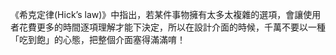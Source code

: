 《希克定律(Hick’s law)》中指出，若某件事物擁有太多太複雜的選項，會讓使用者花費更多的時間逐項理解才能下決定，所以在設計介面的時候，千萬不要以一種「吃到飽」的心態，把整個介面塞得滿滿唷！

